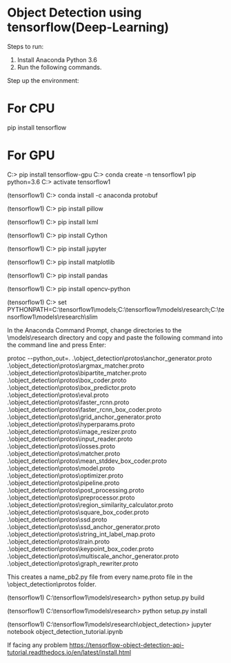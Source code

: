 # Object Detection using tensorflow(Deep-Learning)

Steps to run:

1. Install Anaconda Python 3.6
2. Run the following commands.


Step up the environment:
# For CPU
pip install tensorflow
# For GPU
 C:\> pip install tensorflow-gpu
 C:\> conda create -n tensorflow1 pip python=3.6
 C:\> activate tensorflow1

(tensorflow1) C:\> conda install -c anaconda protobuf


(tensorflow1) C:\> pip install pillow

(tensorflow1) C:\> pip install lxml

(tensorflow1) C:\> pip install Cython

(tensorflow1) C:\> pip install jupyter

(tensorflow1) C:\> pip install matplotlib

(tensorflow1) C:\> pip install pandas

(tensorflow1) C:\> pip install opencv-python

(tensorflow1) C:\> set PYTHONPATH=C:\tensorflow1\models;C:\tensorflow1\models\research;C:\tensorflow1\models\research\slim


In the Anaconda Command Prompt, change directories to the \models\research directory and copy and paste the following command into the command line and press Enter:

protoc --python_out=. .\object_detection\protos\anchor_generator.proto .\object_detection\protos\argmax_matcher.proto .\object_detection\protos\bipartite_matcher.proto .\object_detection\protos\box_coder.proto .\object_detection\protos\box_predictor.proto .\object_detection\protos\eval.proto .\object_detection\protos\faster_rcnn.proto .\object_detection\protos\faster_rcnn_box_coder.proto .\object_detection\protos\grid_anchor_generator.proto .\object_detection\protos\hyperparams.proto .\object_detection\protos\image_resizer.proto .\object_detection\protos\input_reader.proto .\object_detection\protos\losses.proto .\object_detection\protos\matcher.proto .\object_detection\protos\mean_stddev_box_coder.proto .\object_detection\protos\model.proto .\object_detection\protos\optimizer.proto .\object_detection\protos\pipeline.proto .\object_detection\protos\post_processing.proto .\object_detection\protos\preprocessor.proto .\object_detection\protos\region_similarity_calculator.proto .\object_detection\protos\square_box_coder.proto .\object_detection\protos\ssd.proto .\object_detection\protos\ssd_anchor_generator.proto .\object_detection\protos\string_int_label_map.proto .\object_detection\protos\train.proto .\object_detection\protos\keypoint_box_coder.proto .\object_detection\protos\multiscale_anchor_generator.proto .\object_detection\protos\graph_rewriter.proto

This creates a name_pb2.py file from every name.proto file in the \object_detection\protos folder.

(tensorflow1) C:\tensorflow1\models\research> python setup.py build

(tensorflow1) C:\tensorflow1\models\research> python setup.py install

(tensorflow1) C:\tensorflow1\models\research\object_detection> jupyter notebook object_detection_tutorial.ipynb


If facing any problem https://tensorflow-object-detection-api-tutorial.readthedocs.io/en/latest/install.html 







